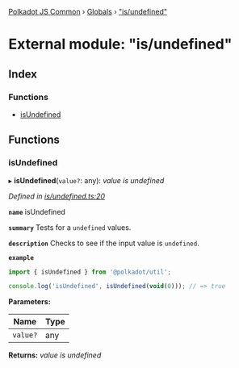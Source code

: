 [Polkadot JS Common](../README.md) › [Globals](../globals.md) › ["is/undefined"](_is_undefined_.md)

# External module: "is/undefined"

## Index

### Functions

* [isUndefined](_is_undefined_.md#isundefined)

## Functions

###  isUndefined

▸ **isUndefined**(`value?`: any): *value is undefined*

*Defined in [is/undefined.ts:20](https://github.com/polkadot-js/common/blob/68a8bcb7/packages/util/src/is/undefined.ts#L20)*

**`name`** isUndefined

**`summary`** Tests for a `undefined` values.

**`description`** 
Checks to see if the input value is `undefined`.

**`example`** 
<BR>

```javascript
import { isUndefined } from '@polkadot/util';

console.log('isUndefined', isUndefined(void(0))); // => true
```

**Parameters:**

Name | Type |
------ | ------ |
`value?` | any |

**Returns:** *value is undefined*
